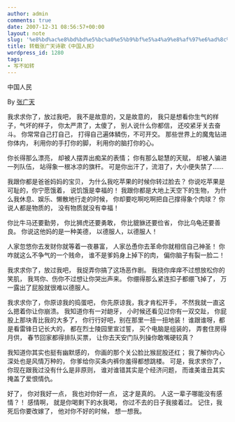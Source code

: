 ```yaml
---
author: admin
comments: true
date: 2007-12-31 08:56:57+00:00
layout: note
slug: '%e8%bd%ac%e8%bd%bd%e5%bc%a0%e5%b9%bf%e5%a4%a9%e8%af%97%e6%ad%8c%e3%80%8a%e4%b8%ad%e5%9b%bd%e4%ba%ba%e6%b0%91%e3%80%8b'
title: 转载张广天诗歌《中国人民》
wordpress_id: 1280
tags:
- 写不如转
---
```


中国人民

By [张广天](http://blog.sina.com.cn/zhangguangtian)

我求求你了，放过我吧，
我不是故意的，又是故意的，
我只是想看你生气的样子，气坏的样子，
你太严肃了，太傻了，
别人说什么你都信，
还咬紧牙关去奋斗。
你常常自己打自己，
打得自己遍体鳞伤，不可开交。
那些世界上的魔鬼钻进你体内，
利用你的手打你的脚，
利用你的脑打你的心。 

你长得那么漂亮，
却被人摆弄出痴呆的表情；
你有那么聪慧的天赋，
却被人骗进一列队伍，
站得象一根冰凉的旗杆。
可是你出汗了，流泪了，大小便失禁了…… 

我跟你都是爸爸妈妈的宝贝，
为什么我吃苹果的时候你转过脸去？
你说吃苹果是可耻的，你宁愿饿着，
说饥饿是幸福的！
我跟你都是大地上天空下的生物，
为什么我休息、娱乐、懒散地行走的时候，
你却要吃啊吃啊把自己撑得象个肉球？
你说人都是物质的，
没有物质就没有幸福！ 

你比牛马还要勤劳，
你比狮虎还要勇敢，
你比貔貅还要俭省，
你比乌龟还要善良。
你说这他妈的是一种美德，
以德服人，以德服人！ 

人家忽悠你去发财你就等着一夜暴富，
人家怂恿你去革命你就相信自己神圣！
你咋就这么不争气的一个贱命，
谁不是爹妈身上掉下的肉，
偏你脑子有裂一脸二！ 

我求求你了，放过我吧，
我捉弄你搞了这场恶作剧。
我挠你痒痒不过想放松你的笑肌，
我骂你、伤你不过想让你哭出声来。
你绷得那么紧连扣子都绷飞掉了，
万一露出了屁股就很难以德服人。 

我求求你了，你原谅我的捣蛋吧，
你先原谅我，我才肯松开手，
不然我就一直这么摁着你让你崩溃。
我知道你有一对龅牙，
小时候还看见过你有一双交趾，
你屁股上那块青比我的大多了，
你行行好吧，别在那里一扭一扭地装！
谁跟谁呀，都是看雷锋日记长大的，
都在烈士陵园里宣过誓，
买个电脑是组装的，
弄套住房得月供，
春节回家都得排队买票，
让你去天安门队列操你敢嘴硬较真？ 

我知道你其实也挺有幽默感的，
你画的那个关公脸比猴屁股还红；
我了解你内心深处也是风情万种的，
你爹给你买条内裤你羞得都想跳楼。
可是，我求求你了，
你现在跟我过没有什么是非原则，
谁对谁错其实是个经济问题，
而谁美谁丑其实掩盖了爱恨情仇。 

好了，
你对我好一点，
我也对你好一点，
这才是真的。
人这一辈子哪能没有感情？！
感情啊，
就是你喝剩下的水我喝，
你过不去的日子我接着过。
记住，我死后你要改嫁了，
他对你不好的时候，
想一想我。
